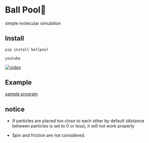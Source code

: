 # Ball Pool🥎

simple molecular simulation

## Install

```bash 
pip install ballpool
```

`youtube`

[![video](https://i.ytimg.com/vi/fWzYb2FtJ6A/hqdefault.jpg?sqp=-oaymwE2CNACELwBSFXyq4qpAygIARUAAIhCGAFwAcABBvABAfgB3gOAAuADigIMCAAQARh_IBMoEzAP&rs=AOn4CLDlj0b2silFyfIcqpcb5a7zts1A9Q)](https://www.youtube.com/watch?v=fWzYb2FtJ6A)

## Example

[sample program](https://github.com/Tom-game-project/ballpool/tree/master/example)

## notice

- If particles are placed too close to each other by default (distance between particles is set to 0 or less), it will not work properly

- Spin and friction are not considered.
